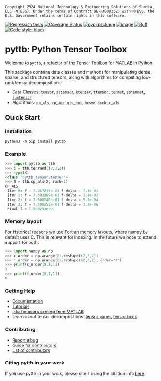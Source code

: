 ```
Copyright 2024 National Technology & Engineering Solutions of Sandia,
LLC (NTESS). Under the terms of Contract DE-NA0003525 with NTESS, the
U.S. Government retains certain rights in this software.
```
[![Regression tests](https://github.com/sandialabs/pyttb/actions/workflows/regression-tests.yml/badge.svg)](https://github.com/sandialabs/pyttb/actions/workflows/regression-tests.yml)
[![Coverage Status](https://coveralls.io/repos/github/sandialabs/pyttb/badge.svg)](https://coveralls.io/github/sandialabs/pyttb)
[![pypi package](https://img.shields.io/pypi/v/pyttb?label=pypi%20package)](https://pypi.org/project/pyttb/)
[![image](https://img.shields.io/pypi/pyversions/pyttb.svg)](https://pypi.python.org/pypi/pyttb)
[![Ruff](https://img.shields.io/endpoint?url=https://raw.githubusercontent.com/astral-sh/ruff/main/assets/badge/v2.json)](https://github.com/astral-sh/ruff)
[![Code style: black](https://img.shields.io/badge/code%20style-black-000000.svg)](https://github.com/psf/black)

# pyttb: Python Tensor Toolbox

Welcome to `pyttb`, a refactor of the 
[Tensor Toolbox for MATLAB](https://www.tensortoolbox.org) in Python.

This package contains data classes and methods for manipulating dense, 
sparse, and structured tensors, along with algorithms for computing 
low-rank tensor decompositions:

- Data Classes: 
[`tensor`](https://pyttb.readthedocs.io/en/stable/tensor.html "dense tensors"), 
[`sptensor`](https://pyttb.readthedocs.io/en/stable/sptensor.html "sparse tensors"), 
[`ktensor`](https://pyttb.readthedocs.io/en/stable/ktensor.html "Kruskal tensors"), 
[`ttensor`](https://pyttb.readthedocs.io/en/stable/ttensor.html "Tucker tensors"), 
[`tenmat`](https://pyttb.readthedocs.io/en/stable/tenmat.html "matricized dense tensors"), 
[`sptenmat`](https://pyttb.readthedocs.io/en/stable/sptenmat.html "matricized sparse tensors"), 
[`sumtensor`](https://pyttb.readthedocs.io/en/stable/sumtensor.html "implicit sum of tensors")
- Algorithms:
[`cp_als`](https://pyttb.readthedocs.io/en/stable/cpals.html "CP decomposition via Alternating Least Squares"),
[`cp_apr`](https://pyttb.readthedocs.io/en/stable/cpapr.html "CP decomposition via Alternating Poisson Regression"), 
[`gcp_opt`](https://pyttb.readthedocs.io/en/stable/gcpopt.html "Generalized CP decomposition"), 
[`hosvd`](https://pyttb.readthedocs.io/en/stable/hosvd.html "Tucker decomposition via Higher Order Singular Value Decomposition"),
[`tucker_als`](https://pyttb.readthedocs.io/en/stable/tuckerals.html "Tucker decomposition via Alternating Least Squares")

## Quick Start

### Installation
```commandline
python3 -m pip install pyttb
```

### Example
```python
>>> import pyttb as ttb
>>> X = ttb.tenrand((2,2,2))
>>> type(X)
<class 'pyttb.tensor.tensor'>
>>> M = ttb.cp_als(X, rank=1)
CP_ALS:
 Iter 0: f = 7.367245e-01 f-delta = 7.4e-01
 Iter 1: f = 7.503069e-01 f-delta = 1.4e-02
 Iter 2: f = 7.508240e-01 f-delta = 5.2e-04
 Iter 3: f = 7.508253e-01 f-delta = 1.3e-06
 Final f = 7.508253e-01
 ```

### Memory layout
For historical reasons we use Fortran memory layouts, where numpy by default uses C.
This is relevant for indexing. In the future we hope to extend support for both.
```python
>>> import numpy as np
>>> c_order = np.arange(8).reshape((2,2,2))
>>> f_order = np.arange(8).reshape((2,2,2), order="F")
>>> print(c_order[0,1,1])
3
>>> print(f_order[0,1,1])
6
```

<!-- markdown-link-check-disable -->
### Getting Help
- [Documentation](https://pyttb.readthedocs.io)
- [Tutorials](https://pyttb.readthedocs.io/en/stable/tutorials.html)
- [Info for users coming from MATLAB](https://pyttb.readthedocs.io/en/stable/for_matlab_users.html)
- Learn about tensor decompositions: 
[tensor paper](https://doi.org/10.1137/07070111X "Tensor Decompositions and Applications by Tamara G. Kolda, Brett W. Bader"), 
[tensor book](https://www.mathsci.ai/post/tensor-textbook/ "Tensor Decompositions for Data Science by Grey Balard and Tamara G. Kolda") 
<!-- markdown-link-check-enable -->

### Contributing
- [Report a bug](https://github.com/sandialabs/pyttb/issues/new)
- [Guide for contributors](CONTRIBUTING.md)
- [List of contributors](CONTRIBUTORS.md)

### Citing pyttb in your work 
If you use pyttb in your work, please cite it using the citation info [here](CITATION.bib).
